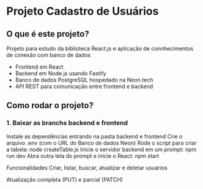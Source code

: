 # Projeto Cadastro de Usuários

## O que é este projeto?

Projeto para estudo da biblioteca React.js e aplicação de connhecimentos de conexão com banco de dados

- Frontend em React
- Backend em Node.js usando Fastify
- Banco de dados PostgreSQL hospedado na Neon.tech
- API REST para comunicação entre frontend e backend

## Como rodar o projeto?

### 1. Baixar as branchs backend e frontend
Instale as dependências entrando na pasta backend e frontend
Crie o arquivo .env (com o URL do Banco de dados Neon)
Rode o script para criar a tabela: node createTable.js
Inicie o servidor backend em um prompt: npm run dev
Abra outra tela do prompt e inicie o React: npm start

Funcionalidades
Criar, listar, buscar, atualizar e deletar usuários


Atualização completa (PUT) e parcial (PATCH)




